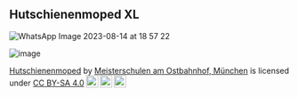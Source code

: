 ## Hutschienenmoped XL

![WhatsApp Image 2023-08-14 at 18 57 22](https://github.com/Meisterschulen-am-Ostbahnhof-Munchen/ISOBUS_Hardware/assets/69573151/baf0eca3-65d9-4757-8b9f-a9a591d207e7)


![image](https://github.com/Meisterschulen-am-Ostbahnhof-Munchen/ISOBUS_Hardware/assets/69573151/a77ef262-608f-44c5-9354-b3eb979526ce)




<p xmlns:cc="http://creativecommons.org/ns#" xmlns:dct="http://purl.org/dc/terms/"><a property="dct:title" rel="cc:attributionURL" href="https://github.com/Meisterschulen-am-Ostbahnhof-Munchen/ISOBUS_Hardware">Hutschienenmoped</a> by <a rel="cc:attributionURL dct:creator" property="cc:attributionName" href="https://github.com/Meisterschulen-am-Ostbahnhof-Munchen">Meisterschulen am Ostbahnhof, München</a> is licensed under <a href="https://creativecommons.org/licenses/by-sa/4.0/?ref=chooser-v1" target="_blank" rel="license noopener noreferrer" style="display:inline-block;">CC BY-SA 4.0<img style="height:22px!important;margin-left:3px;vertical-align:text-bottom;" src="https://mirrors.creativecommons.org/presskit/icons/cc.svg?ref=chooser-v1" alt=""><img style="height:22px!important;margin-left:3px;vertical-align:text-bottom;" src="https://mirrors.creativecommons.org/presskit/icons/by.svg?ref=chooser-v1" alt=""><img style="height:22px!important;margin-left:3px;vertical-align:text-bottom;" src="https://mirrors.creativecommons.org/presskit/icons/sa.svg?ref=chooser-v1" alt=""></a></p>


